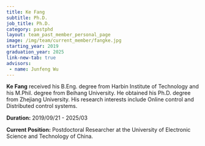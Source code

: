 ```yaml
---
title: Ke Fang
subtitle: Ph.D.
job_title: Ph.D.
category: pastphd
layout: team_past_member_personal_page
image: /img/team/current_member/fangke.jpg
starting_year: 2019
graduation_year: 2025
link-new-tab: true
advisors:
 - name: Junfeng Wu
---
```



**Ke Fang** received his B.Eng. degree from Harbin Institute of Technology and his M.Phil. degree from Beihang University. He obtained his Ph.D. degree from Zhejiang University. His research interests include Online control and Distributed control systems.

**Duration:** 2019/09/21 - 2025/03

**Current Position:** Postdoctoral Researcher at the University of Electronic Science and Technology of China.